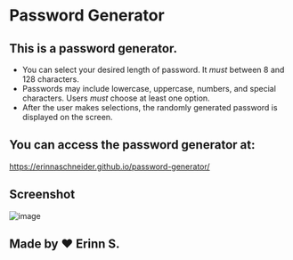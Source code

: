 # Password Generator

## This is a password generator. 
 * You can select your desired length of password. It *must* between 8 and 128 characters.
 * Passwords may include lowercase, uppercase, numbers, and special characters. Users *must* choose at least one option.
 * After the user makes selections, the randomly generated password is displayed on the screen.

## You can access the password generator at: 
https://erinnaschneider.github.io/password-generator/

## Screenshot
![image](https://user-images.githubusercontent.com/90404513/139500301-26865049-d966-4a88-b6bc-9abb807f9d54.png)

## Made by ♥️ Erinn S.
